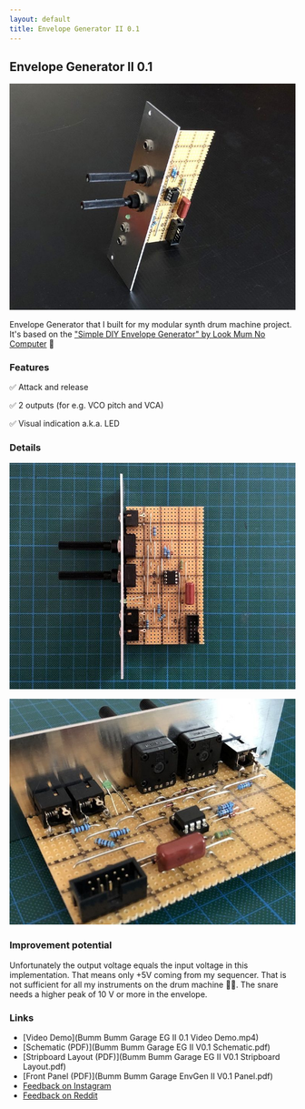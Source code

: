 ```yaml
---
layout: default
title: Envelope Generator II 0.1
---
```


## Envelope Generator II 0.1

![](150886302_121161163246069_6775219902744277767_n.jpg)

Envelope Generator that I built for my modular synth drum machine project. It's based on the ["Simple DIY Envelope Generator" by Look Mum No Computer](https://www.lookmumnocomputer.com/simple-envelope-generator) 🥳

### Features

✅ Attack and release

✅ 2 outputs (for e.g. VCO pitch and VCA)

✅ Visual indication a.k.a. LED

### Details

![](150686505_1061008931049450_3967264325330952442_n.jpg)

![](150666393_1599602423762275_3366800752116408752_n.jpg)

### Improvement potential

Unfortunately the output voltage equals the input voltage in this implementation. That means only +5V coming from my sequencer. That is not sufficient for all my instruments on the drum machine 🤷‍♂️. The snare needs a higher peak of 10 V or more in the envelope.

### Links

* [Video Demo](Bumm Bumm Garage EG II 0.1 Video Demo.mp4)
* [Schematic (PDF)](Bumm Bumm Garage EG II V0.1 Schematic.pdf)
* [Stripboard Layout (PDF)](Bumm Bumm Garage EG II V0.1 Stripboard Layout.pdf)
* [Front Panel (PDF)](Bumm Bumm Garage EnvGen II V0.1 Panel.pdf)
* [Feedback on Instagram](https://www.instagram.com/p/CLZmitlh9HO/)
* [Feedback on Reddit](https://www.reddit.com/r/synthdiy/comments/llymt2/envelope_generator_ar_in_eurorack_format_on/)